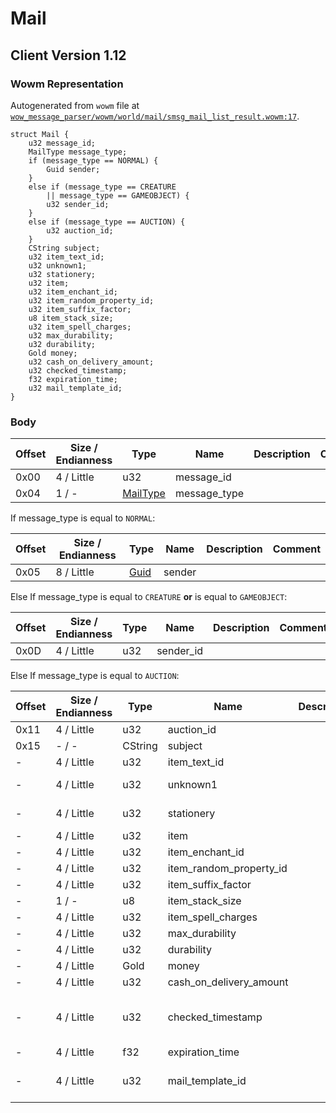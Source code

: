 # Mail

## Client Version 1.12

### Wowm Representation

Autogenerated from `wowm` file at [`wow_message_parser/wowm/world/mail/smsg_mail_list_result.wowm:17`](https://github.com/gtker/wow_messages/tree/main/wow_message_parser/wowm/world/mail/smsg_mail_list_result.wowm#L17).
```rust,ignore
struct Mail {
    u32 message_id;
    MailType message_type;
    if (message_type == NORMAL) {
        Guid sender;
    }
    else if (message_type == CREATURE
        || message_type == GAMEOBJECT) {
        u32 sender_id;
    }
    else if (message_type == AUCTION) {
        u32 auction_id;
    }
    CString subject;
    u32 item_text_id;
    u32 unknown1;
    u32 stationery;
    u32 item;
    u32 item_enchant_id;
    u32 item_random_property_id;
    u32 item_suffix_factor;
    u8 item_stack_size;
    u32 item_spell_charges;
    u32 max_durability;
    u32 durability;
    Gold money;
    u32 cash_on_delivery_amount;
    u32 checked_timestamp;
    f32 expiration_time;
    u32 mail_template_id;
}
```
### Body

| Offset | Size / Endianness | Type | Name | Description | Comment |
| ------ | ----------------- | ---- | ---- | ----------- | ------- |
| 0x00 | 4 / Little | u32 | message_id |  |  |
| 0x04 | 1 / - | [MailType](mailtype.md) | message_type |  |  |

If message_type is equal to `NORMAL`:

| Offset | Size / Endianness | Type | Name | Description | Comment |
| ------ | ----------------- | ---- | ---- | ----------- | ------- |
| 0x05 | 8 / Little | [Guid](../spec/packed-guid.md) | sender |  |  |

Else If message_type is equal to `CREATURE` **or** 
is equal to `GAMEOBJECT`:

| Offset | Size / Endianness | Type | Name | Description | Comment |
| ------ | ----------------- | ---- | ---- | ----------- | ------- |
| 0x0D | 4 / Little | u32 | sender_id |  |  |

Else If message_type is equal to `AUCTION`:

| Offset | Size / Endianness | Type | Name | Description | Comment |
| ------ | ----------------- | ---- | ---- | ----------- | ------- |
| 0x11 | 4 / Little | u32 | auction_id |  |  |
| 0x15 | - / - | CString | subject |  |  |
| - | 4 / Little | u32 | item_text_id |  |  |
| - | 4 / Little | u32 | unknown1 |  | cmangos/vmangos/mangoszero: set to 0 |
| - | 4 / Little | u32 | stationery |  | cmangos/vmangos/mangoszero: stationery (Stationery.dbc) |
| - | 4 / Little | u32 | item |  |  |
| - | 4 / Little | u32 | item_enchant_id |  |  |
| - | 4 / Little | u32 | item_random_property_id |  |  |
| - | 4 / Little | u32 | item_suffix_factor |  |  |
| - | 1 / - | u8 | item_stack_size |  |  |
| - | 4 / Little | u32 | item_spell_charges |  |  |
| - | 4 / Little | u32 | max_durability |  |  |
| - | 4 / Little | u32 | durability |  |  |
| - | 4 / Little | Gold | money |  |  |
| - | 4 / Little | u32 | cash_on_delivery_amount |  |  |
| - | 4 / Little | u32 | checked_timestamp |  | cmangos/vmangos/mangoszero: All have a comment with 'flags' but send the timestamp from the item. |
| - | 4 / Little | f32 | expiration_time |  |  |
| - | 4 / Little | u32 | mail_template_id |  | cmangos/vmangos/mangoszero: mail template (MailTemplate.dbc) |

